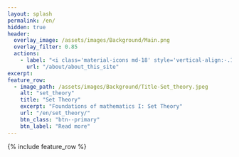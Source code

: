 ```yaml
---
layout: splash
permalink: /en/
hidden: true
header:
  overlay_image: /assets/images/Background/Main.png
  overlay_filter: 0.85
  actions:
    - label: "<i class='material-icons md-18' style='vertical-align:-.1em'>&#xE873;</i> About this site"
      url: "/about/about_this_site"
excerpt: 
feature_row:
  - image_path: /assets/images/Background/Title-Set_theory.jpeg
    alt: "set_theory"
    title: "Set Theory"
    excerpt: "Foundations of mathematics I: Set Theory"
    url: "/en/set_theory/"
    btn_class: "btn--primary"
    btn_label: "Read more"
---
```

{% include feature_row %}
